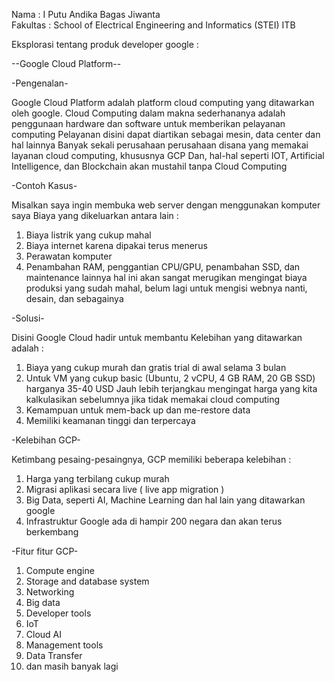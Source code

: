 Nama : I Putu Andika Bagas Jiwanta  
Fakultas : School of Electrical Engineering and Informatics (STEI) ITB

Eksplorasi tentang produk developer google : 

--Google Cloud Platform--

-Pengenalan-

Google Cloud Platform adalah platform cloud computing yang ditawarkan oleh google.
Cloud Computing dalam makna sederhananya adalah penggunaan hardware dan software untuk memberikan pelayanan computing
Pelayanan disini dapat diartikan sebagai mesin, data center dan hal lainnya 
Banyak sekali perusahaan perusahaan disana yang memakai layanan cloud computing, khususnya GCP
Dan, hal-hal seperti IOT, Artificial Intelligence, dan Blockchain akan mustahil tanpa Cloud Computing

-Contoh Kasus-

Misalkan saya ingin membuka web server dengan menggunakan komputer saya
Biaya yang dikeluarkan antara lain :
1. Biaya listrik yang cukup mahal
2. Biaya internet karena dipakai terus menerus
3. Perawatan komputer
4. Penambahan RAM, penggantian CPU/GPU, penambahan SSD, dan maintenance lainnya
hal ini akan sangat merugikan mengingat biaya produksi yang sudah mahal, belum lagi
untuk mengisi webnya nanti, desain, dan sebagainya

-Solusi-

Disini Google Cloud hadir untuk membantu
Kelebihan yang ditawarkan adalah :
1. Biaya yang cukup murah dan gratis trial di awal selama 3 bulan
2. Untuk VM yang cukup basic (Ubuntu, 2 vCPU, 4 GB RAM, 20 GB SSD) harganya 35-40 USD
   Jauh lebih terjangkau mengingat harga yang kita kalkulasikan sebelumnya jika tidak memakai cloud computing
3. Kemampuan untuk mem-back up dan me-restore data
4. Memiliki keamanan tinggi dan terpercaya

-Kelebihan GCP-

Ketimbang pesaing-pesaingnya, GCP memiliki beberapa kelebihan :
1. Harga yang terbilang cukup murah 
2. Migrasi aplikasi secara live ( live app migration )
3. Big Data, seperti AI, Machine Learning dan hal lain yang ditawarkan google
4. Infrastruktur Google ada di hampir 200 negara dan akan terus berkembang

-Fitur fitur GCP-

1. Compute engine
2. Storage and database system
3. Networking
4. Big data
5. Developer tools
6. IoT
7. Cloud AI
8. Management tools
9. Data Transfer 
10. dan masih banyak lagi



